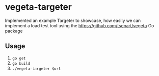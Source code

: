 # vegeta-targeter
Implemented an example Targeter to showcase, how easily we can implement a load test tool using the https://github.com/tsenart/vegeta Go package

Usage
-----
1. `go get`
2. `go build`
3. `./vegeta-targeter $url`
